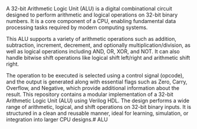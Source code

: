 A 32-bit Arithmetic Logic Unit (ALU) is a digital combinational circuit designed to perform arithmetic and logical operations on 32-bit binary numbers. It is a core component of a CPU, enabling fundamental data processing tasks required by modern computing systems.

This ALU supports a variety of arithmetic operations such as addition, subtraction, increment, decrement, and optionally multiplication/division, as well as logical operations including AND, OR, XOR, and NOT. It can also handle bitwise shift operations like logical shift left/right and arithmetic shift right.

The operation to be executed is selected using a control signal (opcode), and the output is generated along with essential flags such as Zero, Carry, Overflow, and Negative, which provide additional information about the result.
This repository contains a modular implementation of a 32-bit Arithmetic Logic Unit (ALU) using Verilog HDL. The design performs a wide range of arithmetic, logical, and shift operations on 32-bit binary inputs. It is structured in a clean and reusable manner, ideal for learning, simulation, or integration into larger CPU designs.# ALU
